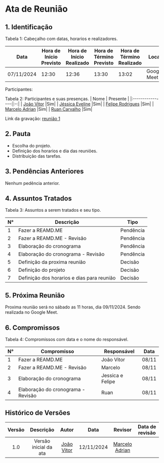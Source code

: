 # Ata de Reunião

## 1. Identificação

Tabela 1: Cabeçalho com datas, horarios e realizadores.

| Data       | Hora de Início Previsto | Hora de Início Realizado | Hora de Término Previsto | Hora de Término Realizado | Local       | Redator     | Projeto      | Revisor |
|------------|--------------------------|--------------------------|--------------------------|---------------------------|-------------|-------------|--------------|--------|
| 07/11/2024 | 12:30                    | 12:36                    | 13:30                    | 13:02                     | Google Meet | [João Vitor](https://github.com/Jauzimm) | MOJ | [Marcelo Adrian](https://github.com/Marcelo-Adrian) |

Participantes: 

Tabela 2: Participantes e suas presenças.
| Nome | Presente |
|:----------------:|:-:|
| [João Vitor](https://github.com/Jauzimm) |Sim|
| [Jéssica Eveline](https://github.com/xzxjesse) |Sim|
| [Felipe Rodrigues](https://github.com/felipeJRdev) |Sim|
| [Marcelo Adrian](https://github.com/Marcelo-Adrian) |Sim|
| [Ruan Carvalho](https://github.com/Ruan-Carvalho) |Sim|

Link da gravação: [reunião 1](https://www.youtube.com/watch?v=_CVvNqZBkP4)

## 2. Pauta

* Escolha do projeto.
* Definição dos horarios e dia das reuniões.
* Distribuição das tarefas.

## 3. Pendências Anteriores

Nenhum pedência anterior.

## 4. Assuntos Tratados

Tabela 3: Assuntos a serem tratados e seu tipo.

| N° | Descrição | Tipo   |
|----|-----------|--------|
| 1  | Fazer a REAMD.ME | Pendência |
| 2  | Fazer a REAMD.ME - Revisão | Pendência |
| 3  | Elaboração do cronograma | Pendência |
| 4  | Elaboração do cronograma - Revisão | Pendência |
| 5  | Definição da proxima reunião | Decisão |
| 6  | Definição do projeto | Decisão |
| 7  | Definição dos horarios e dias para reunião | Decisão |


## 5. Próxima Reunião

Proxima reunião será no sábado as 11 horas, dia 09/11/2024. Sendo realizada no Google Meet. 

## 6. Compromissos

Tabela 4: Compromissos com data e o nome do responsável.

| N° | Compromisso | Responsável | Data |
|----|-------------|-------------|------|
| 1  | Fazer a REAMD.ME | João Vitor | 08/11 |
| 2  | Fazer a REAMD.ME - Revisão | Marcelo | 08/11 |
| 3  | Elaboração do cronograma | Jessica e Felipe | 08/11 |
| 4  | Elaboração do cronograma - Revisão | Ruan | 08/11 |

## Histórico de Versões

| Versão |               Descrição                |   Autor    |    Data    |    Revisor     | Data de revisão |
| :----: | :------------------------------------: | :--------: | :--------: | :------------: | :-------------: |
|  1.0   | Versão inicial da ata | [João Vitor](https://github.com/Jauzimm) | 12/11/2024 | [Marcelo Adrian](https://github.com/Marcelo-Adrian) |       |

